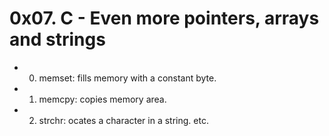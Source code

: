 # 0x07. C - Even more pointers, arrays and strings

* 0. memset: fills memory with a constant byte.

* 1. memcpy: copies memory area.

* 2. strchr: ocates a character in a string.
etc.